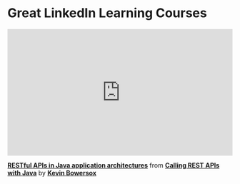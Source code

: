 <h1> Great LinkedIn Learning Courses</h1>

<div style="position:relative;height:0;padding-bottom:56.25%"><iframe width="640" height="360" src="https://www.linkedin.com/learning/embed/calling-rest-apis-with-java/restful-apis-in-java-application-architectures-25662539?autoplay=false&claim=AQGvTolOd0l0UwAAAZcEFHOtwowla4MSdDaFZv-en6Q95RyJhXcFiIDGYAI4Z_AqR7seLuEgy8ouhZst0ox1jhMlFl7WAQWih0pVRbMuEt6N3Ba6st1dU3YiLiYh6ONj9Gpwee_FO-ROHBGmnejx7Xe6b6TMpaFDuGVtwu2oAgdXZuXjJK28NZDAErJY5byAj30fNX7bCXmReHNISJCMINRRD08sctu_wuV69sZuCsWG_4xveTBsFgASuMefXvHqcZ8NU8f8j66fLwE87nLeyuAA0Z32EexFVnyOUJ5sG7Cn-xX6xb4VLBWsfr8x7ffHIqMb5mRgFUHsZLBI5IbmHIftMQxbo3VFP9eZlY3pv-gtzP9mzrUT6GV8i2p6cvZ4xWpZN7gsd3yqLT8CDL6_tf65DGEBfLpmMTG9LyRYFps7vkTXjgqsc5ZZ1f_aZdSZFz-ohq3fKtq55Ci4RBSfeMYVKjSw7piNaOulh6GLYDiYBHdX-wA6DbdXJsFJcYzTsEGxz71xSBfyxFWz1WojMHX0M1olpWAkx99LSSMg6iYN7qYUkr-o6R5drMSuTCxy2lB-i4V-KNHguDKd1826SLoxMc-o6A6G8AWd3Ipq56D7jYv45-ZI2UA2-ikRr3nUSAfmjhPKEvUlv38J5dc91fjqpc-Cx9niUdWPSbWjzgopT9uOwo1ZFr8pML049_CIMMIceaBYDYQr4c5wdFG2w0EulsogU7WfdSrreR50uxL4Hep5CHikAcnqDFUyCdnJcvN-GQnwIJZhXn01yX-acMC4NFAI50ZYGYrxPY5l_iIcW8ejdRyMnE98dfC00YUoiI3fUYekJfaCUeizl52XkdZD43c6yRNufsDm0KGpZkeBOZ6Qh0Yf8gwp4uVQnZ0qR0nQyp6kA4-_7eKHx4wTcPId6jQg_4eA8h6K2-ov_hafi6VeZyFSrUjrCix2DeNVtk4ShxFevQIs2lYdkDqC47TvnHkX1XhEtwCqMYLmh_-iczGzwUxzwUOtkl6xkL1rflMTWYhmxkjbgp-cQLPLzncSqepK0r5rXs9YPOGwHPSUp-aK1VZKG9YNArMVjRt48z1i8M_zTpFPTXQ5pUxix-o9hzLNQBoBEEy1_BFVrj5NgKtQn2IBu3VBC-lJZIo-2H1Peu04D2LNKcLnxWCzLzJAZ0rxzzvs2zOdM_8_O4UbnQfKR8u5ksLQ41QTS6msDwGWAmpYs-AmuG8fqaj-r2JbPWg" mozallowfullscreen="true" webkitallowfullscreen="true" allowfullscreen="true" frameborder="0" style="position:absolute;width:100%;height:100%;left:0"></iframe></div><p><strong><a href="https://www.linkedin.com/learning/calling-rest-apis-with-java/restful-apis-in-java-application-architectures-25662539?trk=embed_lil">RESTful APIs in Java application architectures</a></strong> from <strong><a href="https://www.linkedin.com/learning/calling-rest-apis-with-java?trk=embed_lil">Calling REST APIs with Java</a></strong> by <strong><a href="https://www.linkedin.com/learning/instructors/kevin-bowersox?trk=embed_lil">Kevin Bowersox</a></strong></p>
